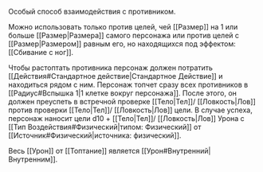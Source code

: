 Особый способ взаимодействия с противником.

Можно использовать только против целей, чей [[Размер]] на 1 или больше [[Размер|Размера]] самого персонажа или против целей с [[Размер|Размером]] равным его, но находящихся под эффектом: [[Сбивание с ног]].

Чтобы растоптать противника персонаж должен потратить [[Действия#Стандартное действие|Стандартное Действие]] и находиться рядом с ним. Персонаж топчет сразу всех противников в [[Радиус#Вспышка 1|1 клетке вокруг персонажа]]. После этого, он должен преуспеть в встречной проверке [[Тело|Тел]]/ [[Ловкость|Лов]] против проверки [[Тело|Тел]]/ [[Ловкость|Лов]] цели.  В случае успеха, персонаж наносит цели d10 + [[Тело|Тел]]/ [[Ловкость|Лов]]  Урона с [[Тип Воздействия#Физический|типом: Физический]] от [[Источник#Физический|источника: физический]].

Весь [[Урон]] от [[Топтание]] является [[Урон#Внутренний|Внутренним]].
